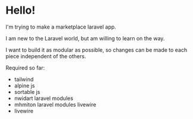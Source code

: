 <h1>Hello!</h1>
<p>I'm trying to make a marketplace laravel app.</p>
<p>I am new to the Laravel world, but am willing to learn on the way.</p>
<p>I want to build it as modular as possible, so changes can be made to each piece independent of the others.</p>

Required so far:
<ul>
<li>tailwind</li>
<li>alpine js</li>
<li>sortable js</li>
<li>nwidart laravel modules</li>
<li>mhmiton laravel modules livewire</li>
<li>livewire</li>
</ul>

